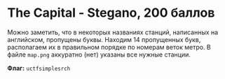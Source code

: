 # The Capital - Stegano, 200 баллов
Можно заметить, что в некоторых названиях станций, написанных на английском, пропущены буквы. Находим 14 пропущенных букв, располагаем их в правильном порядке по номерам веток метро. В файле `map.png` аккуратно (нет) указаны все нужные станции.

**Флаг:** `uctfsimplesrch`
